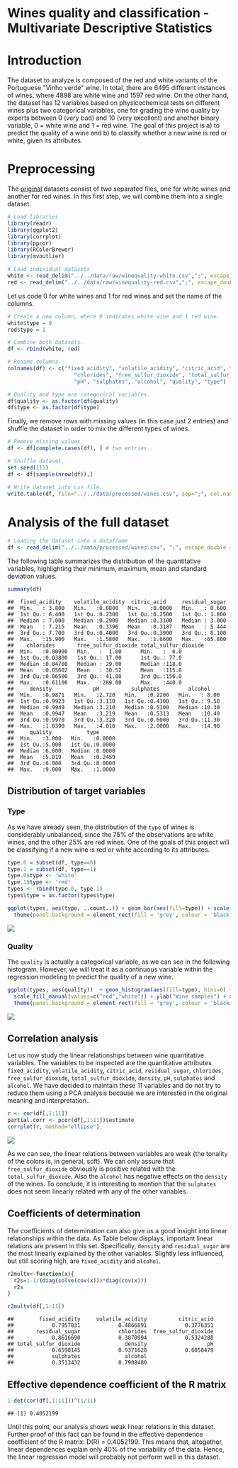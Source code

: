 Wines quality and classification - Multivariate Descriptive Statistics
================

Introduction
============

The dataset to analyze is composed of the red and white variants of the Portuguese "Vinho verde" wine. In total, there are 6495 different instances of wines, where 4898 are white wine and 1597 red wine. On the other hand, the dataset has 12 variables based on physicochemical tests on different wines plus two categorical variables, one for grading the wine quality by experts between 0 (very bad) and 10 (very excellent) and another binary variable, 0 = white wine and 1 = red wine. The goal of this project is a) to predict the quality of a wine and b) to classify whether a new wine is red or white, given its attributes.

Preprocessing
=============

The [original](https://archive.ics.uci.edu/ml/datasets/Wine+Quality) datasets consist of two separated files, one for white wines and another for red wines. In this first step, we will combine them into a single dataset.

``` r
# Load libraries
library(readr)
library(ggplot2)
library(corrplot)
library(ppcor)
library(RColorBrewer)
library(mvoutlier)
```

``` r
# Load individual datasets
white <- read_delim("../../data/raw/winequality-white.csv",";", escape_double = FALSE, trim_ws = TRUE)
red <- read_delim("../../data/raw/winequality-red.csv",";", escape_double = FALSE, trim_ws = TRUE)
```

Let us code 0 for white wines and 1 for red wines and set the name of the columns.

``` r
# Create a new column, where 0 indicates white wine and 1 red wine.
white$type = 0
red$type = 1

# Combine both datasets.
df <- rbind(white, red)

# Rename columns.
colnames(df) <- c("fixed_acidity", "volatile_acidity", "citric_acid", "residual_sugar", 
                     "chlorides", "free_sulfur_dioxide", "total_sulfur_dioxide", "density", 
                     "pH", "sulphates", "alcohol", "quality", "type")

# Quality and type are categorical variables.
df$quality <- as.factor(df$quality)
df$type <- as.factor(df$type)
```

Finally, we remove rows with missing values (in this case just 2 entries) and shuffle the dataset in order to mix the different types of wines.

``` r
# Remove missing values.
df <- df[complete.cases(df), ] # two entries.

# Shuffle dataset.
set.seed(111)
df <- df[sample(nrow(df)),]

# Write dataset into csv file.
write.table(df, file="../../data/processed/wines.csv", sep=";", col.names = TRUE, row.names = FALSE)
```

Analysis of the full dataset
============================

``` r
# Loading the dataset into a dataframe
df <- read_delim("../../data/processed/wines.csv", ";", escape_double = FALSE, trim_ws = TRUE)
```

The following table summarizes the distribution of the quantitative variables, highlighting their minimum, maximum, mean and standard deviation values.

``` r
summary(df)
```

    ##  fixed_acidity    volatile_acidity  citric_acid     residual_sugar  
    ##  Min.   : 3.800   Min.   :0.0800   Min.   :0.0000   Min.   : 0.600  
    ##  1st Qu.: 6.400   1st Qu.:0.2300   1st Qu.:0.2500   1st Qu.: 1.800  
    ##  Median : 7.000   Median :0.2900   Median :0.3100   Median : 3.000  
    ##  Mean   : 7.215   Mean   :0.3396   Mean   :0.3187   Mean   : 5.444  
    ##  3rd Qu.: 7.700   3rd Qu.:0.4000   3rd Qu.:0.3900   3rd Qu.: 8.100  
    ##  Max.   :15.900   Max.   :1.5800   Max.   :1.6600   Max.   :65.800  
    ##    chlorides       free_sulfur_dioxide total_sulfur_dioxide
    ##  Min.   :0.00900   Min.   :  1.00      Min.   :  6.0       
    ##  1st Qu.:0.03800   1st Qu.: 17.00      1st Qu.: 77.0       
    ##  Median :0.04700   Median : 29.00      Median :118.0       
    ##  Mean   :0.05602   Mean   : 30.52      Mean   :115.8       
    ##  3rd Qu.:0.06500   3rd Qu.: 41.00      3rd Qu.:156.0       
    ##  Max.   :0.61100   Max.   :289.00      Max.   :440.0       
    ##     density             pH          sulphates         alcohol     
    ##  Min.   :0.9871   Min.   :2.720   Min.   :0.2200   Min.   : 8.00  
    ##  1st Qu.:0.9923   1st Qu.:3.110   1st Qu.:0.4300   1st Qu.: 9.50  
    ##  Median :0.9949   Median :3.210   Median :0.5100   Median :10.30  
    ##  Mean   :0.9947   Mean   :3.219   Mean   :0.5313   Mean   :10.49  
    ##  3rd Qu.:0.9970   3rd Qu.:3.320   3rd Qu.:0.6000   3rd Qu.:11.30  
    ##  Max.   :1.0390   Max.   :4.010   Max.   :2.0000   Max.   :14.90  
    ##     quality           type       
    ##  Min.   :3.000   Min.   :0.0000  
    ##  1st Qu.:5.000   1st Qu.:0.0000  
    ##  Median :6.000   Median :0.0000  
    ##  Mean   :5.819   Mean   :0.2459  
    ##  3rd Qu.:6.000   3rd Qu.:0.0000  
    ##  Max.   :9.000   Max.   :1.0000

Distribution of target variables
--------------------------------

### Type

As we have already seen, the distribution of the `type` of wines is considerably unbalanced, since the 75% of the observations are white wines, and the other 25% are red wines. One of the goals of this project will be classifying if a new wine is red or white according to its attributes.

``` r
type.0 = subset(df, type==0)
type.1 = subset(df, type==1)
type.0$type <- 'white'
type.1$type <- 'red'
types <- rbind(type.0, type.1)
types$type = as.factor(types$type)

ggplot(types, aes(type, ..count..)) + geom_bar(aes(fill=type)) + scale_fill_manual(values=c("red","white")) +
  theme(panel.background = element_rect(fill = 'grey', colour = 'black'), plot.title= element_text(hjust = 0.5))
```

<img src="descriptive-statistics_files/figure-markdown_github/barplot_type-1.png" style="display: block; margin: auto;" />

### Quality

The `quality` is actually a categorical variable, as we can see in the following histogram. However, we will treat it as a continuous variable within the regression modeling to predict the quality of a new wine.

``` r
ggplot(types, aes(quality))  + geom_histogram(aes(fill=type), bins=6) + 
  scale_fill_manual(values=c("red","white")) + ylab("Wine samples") + xlab("Quality") + facet_grid(. ~ type) +
  theme(panel.background = element_rect(fill = 'grey', colour = 'black'), plot.title= element_text(hjust = 0.5))
```

<img src="descriptive-statistics_files/figure-markdown_github/barplot_quality-1.png" style="display: block; margin: auto;" />

Correlation analysis
--------------------

Let us now study the linear relationships between wine quantitative variables. The variables to be inspected are the quantitative attributes `fixed_acidity`, `volatile_acidity`, `citric_acid`, `residual_sugar`, `chlorides`, `free_sulfur_dioxide`, `total_sulfur_dioxide`, `density`, `pH`, `sulphates` and `alcohol`. We have decided to maintain these 11 variables and do not try to reduce them using a PCA analysis because we are interested in the original meaning and interpretation..

``` r
r <- cor(df[,1:11])
partial.corr <- pcor(df[,1:11])$estimate
corrplot(r, method="ellipse")
```

<img src="descriptive-statistics_files/figure-markdown_github/corrplot-1.png" style="display: block; margin: auto;" />

As we can see, the linear relations between variables are weak (the tonality of the colors is, in general, soft). We can only assure that `free_sulfur_dioxide` obviously is positive related with the `total_sulfur_dioxide`. Also the `alcohol` has negative effects on the `density` of the wines. To conclude, it is interesting to mention that the `sulphates` does not seem linearly related with any of the other variables.

Coefficients of determination
-----------------------------

The coefficients of determination can also give us a good insight into linear relationships within the data. As Table below displays, important linear relations are present in this set. Specifically, `density` and `residual_sugar` are the most linearly explained by the other variables. Slightly less influenced, but still scoring high, are `fixed_acidity` and `alcohol`.

``` r
r2multv<-function(x){
  r2s=1-1/(diag(solve(cov(x)))*diag(cov(x)))
  r2s
}

r2multv(df[,1:11])
```

    ##        fixed_acidity     volatile_acidity          citric_acid 
    ##            0.7957831            0.4866891            0.3776351 
    ##       residual_sugar            chlorides  free_sulfur_dioxide 
    ##            0.8616690            0.3870994            0.5324288 
    ## total_sulfur_dioxide              density                   pH 
    ##            0.6598145            0.9371628            0.6058479 
    ##            sulphates              alcohol 
    ##            0.3513432            0.7908480

Effective dependence coefficient of the R matrix
------------------------------------------------

``` r
1-det(cor(df[,1:11]))^(1/11)
```

    ## [1] 0.4052199

Until this point, our analysis shows weak linear relations in this dataset. Further proof of this fact can be found in the effective dependence coefficient of the R matrix: D(R) = 0.4052199. This means that, altogether, linear dependences explain only 40% of the variability of the data. Hence, the linear regression model will probably not perform well in this dataset.
